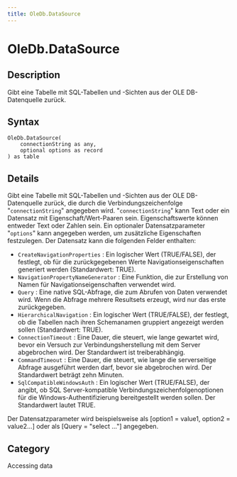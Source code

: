 ```yaml
---
title: OleDb.DataSource
---
```


# OleDb.DataSource


## Description

Gibt eine Tabelle mit SQL-Tabellen und -Sichten aus der OLE DB-Datenquelle zurück.


## Syntax

```powerquery
OleDb.DataSource(
    connectionString as any,
    optional options as record
) as table
```


## Details

Gibt eine Tabelle mit SQL-Tabellen und -Sichten aus der OLE DB-Datenquelle zurück, die durch die Verbindungszeichenfolge "<code>connectionString</code>" angegeben wird. "<code>connectionString</code>" kann Text oder ein Datensatz mit Eigenschaft/Wert-Paaren sein. Eigenschaftswerte können entweder Text oder Zahlen sein. Ein optionaler Datensatzparameter "<code>options</code>" kann angegeben werden, um zusätzliche Eigenschaften festzulegen. Der Datensatz kann die folgenden Felder enthalten:    <ul><li><code>CreateNavigationProperties</code> : Ein logischer Wert (TRUE/FALSE), der festlegt, ob f&#252;r die zur&#252;ckgegebenen Werte Navigationseigenschaften generiert werden (Standardwert: TRUE).</li><li><code>NavigationPropertyNameGenerator</code> : Eine Funktion, die zur Erstellung von Namen f&#252;r Navigationseigenschaften verwendet wird.</li><li><code>Query</code> : Eine native SQL-Abfrage, die zum Abrufen von Daten verwendet wird. Wenn die Abfrage mehrere Resultsets erzeugt, wird nur das erste zur&#252;ckgegeben.</li><li><code>HierarchicalNavigation</code> : Ein logischer Wert (TRUE/FALSE), der festlegt, ob die Tabellen nach ihren Schemanamen gruppiert angezeigt werden sollen (Standardwert: TRUE).</li><li><code>ConnectionTimeout</code> : Eine Dauer, die steuert, wie lange gewartet wird, bevor ein Versuch zur Verbindungsherstellung mit dem Server abgebrochen wird. Der Standardwert ist treiberabh&#228;ngig.</li><li><code>CommandTimeout</code> : Eine Dauer, die steuert, wie lange die serverseitige Abfrage ausgef&#252;hrt werden darf, bevor sie abgebrochen wird. Der Standardwert betr&#228;gt zehn Minuten.</li><li><code>SqlCompatibleWindowsAuth</code> : Ein logischer Wert (TRUE/FALSE), der angibt, ob SQL Server-kompatible Verbindungszeichenfolgenoptionen f&#252;r die Windows-Authentifizierung bereitgestellt werden sollen. Der Standardwert lautet TRUE.</li></ul>    Der Datensatzparameter wird beispielsweise als [option1 = value1, option2 = value2...] oder als [Query = "select ..."] angegeben.



## Category
Accessing data
